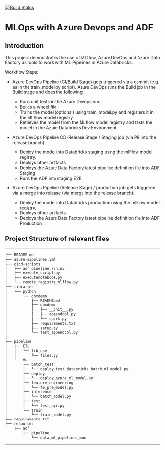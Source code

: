 [![Build Status](https://dev.azure.com/db-automation/automation/_apis/build/status/MiguelPeralvo.db-automation?branchName=release)](https://dev.azure.com/db-automation/automation/_build/latest?definitionId=2&branchName=release)

# MLOps with Azure Devops and ADF

## Introduction 

This project demonstrates the use of MLflow, Azure DevOps and Azure Data Factory as tools to work with ML Pipelines in Azure Databricks.

Workflow Steps:

- Azure DevOps Pipeline (CI/Build Stage) gets triggered via a commit (e.g. as in the train_model.py script). Azure DevOps runs the Build job in the Build stage and does the following:
    - Runs unit tests in the Azure Devops vm.
    - Builds a wheel file
    - Trains the model (optional) using train_model.py and registers it in the MLflow model registry
    - Retrieves the model from the MLflow model registry and tests the model in the Azure Databricks Dev Environment

- Azure DevOps Pipeline CD-Release Stage / Staging job (via PR into the release branch):
 
    - Deploy the model into Databricks staging using the mlFlow model registry.
    - Deploys other artifacts
    - Deploys the Azure Data Factory latest pipeline definition file into ADF Staging
    - Runs the ADF into staging E2E.
     
    
- Azure DevOps Pipeline (Release Stage) / production job gets triggered via a merge into release (via merge into the release branch):

    - Deploy the model into Databricks production using the mlFlow model registry.
    - Deploys other artifacts
    - Deploys the Azure Data Factory latest pipeline definition file into ADF Production


## Project Structure of relevant files

------------
```bash
├── README.md
├── azure-pipelines.yml
├── cicd-scripts
│   ├── adf_pipeline_run.py
│   ├── execute_script.py
│   ├── executenotebook.py
│   └── remote_registry_mlflow.py
├── libraries
│   └── python
│       └── dbxdemo
│           ├── README.md
│           ├── dbxdemo
│           │   ├── __init__.py
│           │   ├── appendcol.py
│           │   └── spark.py
│           ├── requirements.txt
│           ├── setup.py
│           └── test_appendcol.py
|
├── pipeline
│   ├── ETL
│   │   └── lib_use
│   │       └── files.py
│   └── ML
│       ├── batch_test
│       │   └── deploy_test_databricks_batch_ml_model.py
│       ├── deploy
│       │   └── deploy_azure_ml_model.py
│       ├── feature_engineering
│       │   └── fe_pre_model.py
│       ├── inference
│       │   └── batch_model.py
│       ├── test
│       │   └── test_api.py
│       └── train
│           └── train_model.py
├── requirements.txt
├── resources
    ├── adf
        ├── pipeline
            └── data_ml_pipeline.json

```
--------